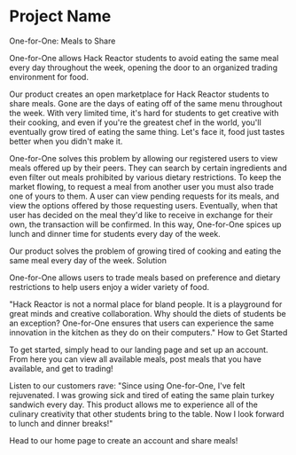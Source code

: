 # Project Name #

<!-- 
> This material was originally posted [here](http://www.quora.com/What-is-Amazons-approach-to-product-development-and-product-management). It is reproduced here for posterities sake.

There is an approach called "working backwards" that is widely used at Amazon. They work backwards from the customer, rather than starting with an idea for a product and trying to bolt customers onto it. While working backwards can be applied to any specific product decision, using this approach is especially important when developing new products or features.

For new initiatives a product manager typically starts by writing an internal press release announcing the finished product. The target audience for the press release is the new/updated product's customers, which can be retail customers or internal users of a tool or technology. Internal press releases are centered around the customer problem, how current solutions (internal or external) fail, and how the new product will blow away existing solutions.

If the benefits listed don't sound very interesting or exciting to customers, then perhaps they're not (and shouldn't be built). Instead, the product manager should keep iterating on the press release until they've come up with benefits that actually sound like benefits. Iterating on a press release is a lot less expensive than iterating on the product itself (and quicker!).

If the press release is more than a page and a half, it is probably too long. Keep it simple. 3-4 sentences for most paragraphs. Cut out the fat. Don't make it into a spec. You can accompany the press release with a FAQ that answers all of the other business or execution questions so the press release can stay focused on what the customer gets. My rule of thumb is that if the press release is hard to write, then the product is probably going to suck. Keep working at it until the outline for each paragraph flows. 

Oh, and I also like to write press-releases in what I call "Oprah-speak" for mainstream consumer products. Imagine you're sitting on Oprah's couch and have just explained the product to her, and then you listen as she explains it to her audience. That's "Oprah-speak", not "Geek-speak".

Once the project moves into development, the press release can be used as a touchstone; a guiding light. The product team can ask themselves, "Are we building what is in the press release?" If they find they're spending time building things that aren't in the press release (overbuilding), they need to ask themselves why. This keeps product development focused on achieving the customer benefits and not building extraneous stuff that takes longer to build, takes resources to maintain, and doesn't provide real customer benefit (at least not enough to warrant inclusion in the press release).
 -->
 

One-for-One: Meals to Share

One-for-One allows Hack Reactor students to avoid eating the same meal every day throughout the week, opening the door to an organized trading environment for food.

Our product creates an open marketplace for Hack Reactor students to share meals. Gone are the days of eating off of the same menu throughout the week. With very limited time, it's hard for students to get creative with their cooking, and even if you're the greatest chef in the world, you'll eventually grow tired of eating the same thing. Let's face it, food just tastes better when you didn't make it.

One-for-One solves this problem by allowing our registered users to view meals offered up by their peers. They can search by certain ingredients and even filter out meals prohibited by various dietary restrictions. To keep the market flowing, to request a meal from another user you must also trade one of yours to them. A user can view pending requests for its meals, and view the options offered by those requesting users. Eventually, when that user has decided on the meal they'd like to receive in exchange for their own, the transaction will be confirmed. In this way, One-for-One spices up lunch and dinner time for students every day of the week.

Our product solves the problem of growing tired of cooking and eating the same meal every day of the week.
Solution

One-for-One allows users to trade meals based on preference and dietary restrictions to help users enjoy a wider variety of food.

"Hack Reactor is not a normal place for bland people. It is a playground for great minds and creative collaboration. Why should the diets of students be an exception? One-for-One ensures that users can experience the same innovation in the kitchen as they do on their computers."
How to Get Started

To get started, simply head to our landing page and set up an account. From here you can view all available meals, post meals that you have available, and get to trading!

Listen to our customers rave: "Since using One-for-One, I've felt rejuvenated. I was growing sick and tired of eating the same plain turkey sandwich every day. This product allows me to experience all of the culinary creativity that other students bring to the table. Now I look forward to lunch and dinner breaks!"

Head to our home page to create an account and share meals!
